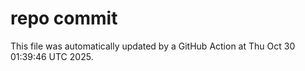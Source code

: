 # repo commit

This file was automatically updated by a GitHub Action at Thu Oct 30 01:39:46 UTC 2025.
